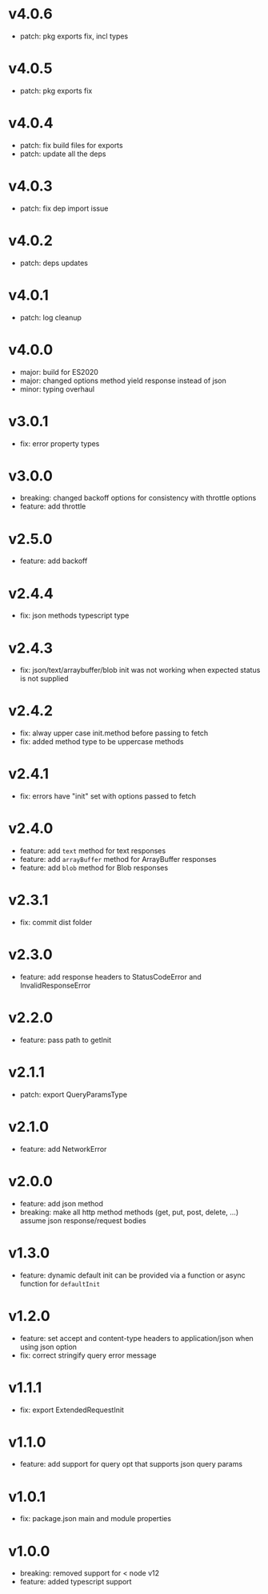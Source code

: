 # v4.0.6

- patch: pkg exports fix, incl types

# v4.0.5

- patch: pkg exports fix

# v4.0.4

- patch: fix build files for exports
- patch: update all the deps

# v4.0.3

- patch: fix dep import issue

# v4.0.2

- patch: deps updates

# v4.0.1

- patch: log cleanup

# v4.0.0

- major: build for ES2020
- major: changed options method yield response instead of json
- minor: typing overhaul

# v3.0.1

- fix: error property types

# v3.0.0

- breaking: changed backoff options for consistency with throttle options
- feature: add throttle

# v2.5.0

- feature: add backoff

# v2.4.4

- fix: json methods typescript type

# v2.4.3

- fix: json/text/arraybuffer/blob init was not working when expected status is not supplied

# v2.4.2

- fix: alway upper case init.method before passing to fetch
- fix: added method type to be uppercase methods

# v2.4.1

- fix: errors have "init" set with options passed to fetch

# v2.4.0

- feature: add `text` method for text responses
- feature: add `arrayBuffer` method for ArrayBuffer responses
- feature: add `blob` method for Blob responses

# v2.3.1

- fix: commit dist folder

# v2.3.0

- feature: add response headers to StatusCodeError and InvalidResponseError

# v2.2.0

- feature: pass path to getInit

# v2.1.1

- patch: export QueryParamsType

# v2.1.0

- feature: add NetworkError

# v2.0.0

- feature: add json method
- breaking: make all http method methods (get, put, post, delete, ...) assume json response/request bodies

# v1.3.0

- feature: dynamic default init can be provided via a function or async function for `defaultInit`

# v1.2.0

- feature: set accept and content-type headers to application/json when using json option
- fix: correct stringify query error message

# v1.1.1

- fix: export ExtendedRequestInit

# v1.1.0

- feature: add support for query opt that supports json query params

# v1.0.1

- fix: package.json main and module properties

# v1.0.0

- breaking: removed support for < node v12
- feature: added typescript support
